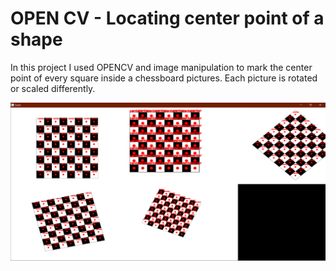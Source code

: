 # OPEN CV - Locating center point of a shape
In this project I used OPENCV and image manipulation to mark the center point of every square inside a chessboard pictures.
Each picture is rotated or scaled differently.

![](Chessboard.png)

